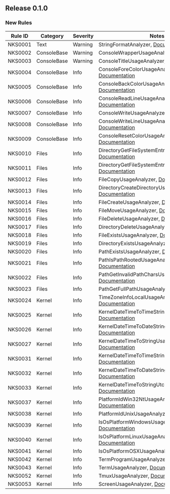## Release 0.1.0

### New Rules

Rule ID | Category | Severity | Notes
--------|----------|----------|-------
NKS0001 | Text | Warning | StringFormatAnalyzer, [Documentation](https://aptivi.gitbook.io/nitrocid-ks-manual/advanced-and-power-users/kernel-modifications/analyzer-diagnostics/text-nks0001)
NKS0002 | ConsoleBase | Warning | ConsoleWrapperUsageAnalyzer, [Documentation](https://aptivi.gitbook.io/nitrocid-ks-manual/advanced-and-power-users/kernel-modifications/analyzer-diagnostics/consolebase-nks0002)
NKS0003 | ConsoleBase | Warning | ConsoleTitleUsageAnalyzer, [Documentation](https://aptivi.gitbook.io/nitrocid-ks-manual/advanced-and-power-users/kernel-modifications/analyzer-diagnostics/consolebase-nks0003)
NKS0004 | ConsoleBase | Info | ConsoleForeColorUsageAnalyzer, [Documentation](https://aptivi.gitbook.io/nitrocid-ks-manual/advanced-and-power-users/kernel-modifications/analyzer-diagnostics/consolebase-nks0004)
NKS0005 | ConsoleBase | Info | ConsoleBackColorUsageAnalyzer, [Documentation](https://aptivi.gitbook.io/nitrocid-ks-manual/advanced-and-power-users/kernel-modifications/analyzer-diagnostics/consolebase-nks0005)
NKS0006 | ConsoleBase | Info | ConsoleReadLineUsageAnalyzer, [Documentation](https://aptivi.gitbook.io/nitrocid-ks-manual/advanced-and-power-users/kernel-modifications/analyzer-diagnostics/consolebase-nks0006)
NKS0007 | ConsoleBase | Info | ConsoleWriteUsageAnalyzer, [Documentation](https://aptivi.gitbook.io/nitrocid-ks-manual/advanced-and-power-users/kernel-modifications/analyzer-diagnostics/consolebase-nks0007)
NKS0008 | ConsoleBase | Info | ConsoleWriteLineUsageAnalyzer, [Documentation](https://aptivi.gitbook.io/nitrocid-ks-manual/advanced-and-power-users/kernel-modifications/analyzer-diagnostics/consolebase-nks0008)
NKS0009 | ConsoleBase | Info | ConsoleResetColorUsageAnalyzer, [Documentation](https://aptivi.gitbook.io/nitrocid-ks-manual/advanced-and-power-users/kernel-modifications/analyzer-diagnostics/consolebase-nks0009)
NKS0010 | Files | Info | DirectoryGetFileSystemEntriesUsageAnalyzer, [Documentation](https://aptivi.gitbook.io/nitrocid-ks-manual/advanced-and-power-users/kernel-modifications/analyzer-diagnostics/files-nks0010)
NKS0011 | Files | Info | DirectoryGetFileSystemEntriesAltUsageAnalyzer, [Documentation](https://aptivi.gitbook.io/nitrocid-ks-manual/advanced-and-power-users/kernel-modifications/analyzer-diagnostics/files-nks0011)
NKS0012 | Files | Info | FileCopyUsageAnalyzer, [Documentation](https://aptivi.gitbook.io/nitrocid-ks-manual/advanced-and-power-users/kernel-modifications/analyzer-diagnostics/files-nks0012)
NKS0013 | Files | Info | DirectoryCreateDirectoryUsageAnalyzer, [Documentation](https://aptivi.gitbook.io/nitrocid-ks-manual/advanced-and-power-users/kernel-modifications/analyzer-diagnostics/files-nks0013)
NKS0014 | Files | Info | FileCreateUsageAnalyzer, [Documentation](https://aptivi.gitbook.io/nitrocid-ks-manual/advanced-and-power-users/kernel-modifications/analyzer-diagnostics/files-nks0014)
NKS0015 | Files | Info | FileMoveUsageAnalyzer, [Documentation](https://aptivi.gitbook.io/nitrocid-ks-manual/advanced-and-power-users/kernel-modifications/analyzer-diagnostics/files-nks0015)
NKS0016 | Files | Info | FileDeleteUsageAnalyzer, [Documentation](https://aptivi.gitbook.io/nitrocid-ks-manual/advanced-and-power-users/kernel-modifications/analyzer-diagnostics/files-nks0016)
NKS0017 | Files | Info | DirectoryDeleteUsageAnalyzer, [Documentation](https://aptivi.gitbook.io/nitrocid-ks-manual/advanced-and-power-users/kernel-modifications/analyzer-diagnostics/files-nks0017)
NKS0018 | Files | Info | FileExistsUsageAnalyzer, [Documentation](https://aptivi.gitbook.io/nitrocid-ks-manual/advanced-and-power-users/kernel-modifications/analyzer-diagnostics/files-nks0018)
NKS0019 | Files | Info | DirectoryExistsUsageAnalyzer, [Documentation](https://aptivi.gitbook.io/nitrocid-ks-manual/advanced-and-power-users/kernel-modifications/analyzer-diagnostics/files-nks0019)
NKS0020 | Files | Info | PathExistsUsageAnalyzer, [Documentation](https://aptivi.gitbook.io/nitrocid-ks-manual/advanced-and-power-users/kernel-modifications/analyzer-diagnostics/files-nks0020)
NKS0021 | Files | Info | PathIsPathRootedUsageAnalyzer, [Documentation](https://aptivi.gitbook.io/nitrocid-ks-manual/advanced-and-power-users/kernel-modifications/analyzer-diagnostics/files-nks0021)
NKS0022 | Files | Info | PathGetInvalidPathCharsUsageAnalyzer, [Documentation](https://aptivi.gitbook.io/nitrocid-ks-manual/advanced-and-power-users/kernel-modifications/analyzer-diagnostics/files-nks0022)
NKS0023 | Files | Info | PathGetFullPathUsageAnalyzer, [Documentation](https://aptivi.gitbook.io/nitrocid-ks-manual/advanced-and-power-users/kernel-modifications/analyzer-diagnostics/files-nks0023)
NKS0024 | Kernel | Info | TimeZoneInfoLocalUsageAnalyzer, [Documentation](https://aptivi.gitbook.io/nitrocid-ks-manual/advanced-and-power-users/kernel-modifications/analyzer-diagnostics/kernel-nks0024)
NKS0025 | Kernel | Info | KernelDateTimeToTimeStringUsageAnalyzer, [Documentation](https://aptivi.gitbook.io/nitrocid-ks-manual/advanced-and-power-users/kernel-modifications/analyzer-diagnostics/kernel-nks0025)
NKS0026 | Kernel | Info | KernelDateTimeToDateStringUsageAnalyzer, [Documentation](https://aptivi.gitbook.io/nitrocid-ks-manual/advanced-and-power-users/kernel-modifications/analyzer-diagnostics/kernel-nks0026)
NKS0027 | Kernel | Info | KernelDateTimeToStringUsageAnalyzer, [Documentation](https://aptivi.gitbook.io/nitrocid-ks-manual/advanced-and-power-users/kernel-modifications/analyzer-diagnostics/kernel-nks0027)
NKS0031 | Kernel | Info | KernelDateTimeToTimeStringUtcUsageAnalyzer, [Documentation](https://aptivi.gitbook.io/nitrocid-ks-manual/advanced-and-power-users/kernel-modifications/analyzer-diagnostics/kernel-nks0031)
NKS0032 | Kernel | Info | KernelDateTimeToDateStringUtcUsageAnalyzer, [Documentation](https://aptivi.gitbook.io/nitrocid-ks-manual/advanced-and-power-users/kernel-modifications/analyzer-diagnostics/kernel-nks0032)
NKS0033 | Kernel | Info | KernelDateTimeToStringUtcUsageAnalyzer, [Documentation](https://aptivi.gitbook.io/nitrocid-ks-manual/advanced-and-power-users/kernel-modifications/analyzer-diagnostics/kernel-nks0033)
NKS0037 | Kernel | Info | PlatformIdWin32NtUsageAnalyzer, [Documentation](https://aptivi.gitbook.io/nitrocid-ks-manual/advanced-and-power-users/kernel-modifications/analyzer-diagnostics/kernel-nks0037)
NKS0038 | Kernel | Info | PlatformIdUnixUsageAnalyzer, [Documentation](https://aptivi.gitbook.io/nitrocid-ks-manual/advanced-and-power-users/kernel-modifications/analyzer-diagnostics/kernel-nks0038)
NKS0039 | Kernel | Info | IsOsPlatformWindowsUsageAnalyzer, [Documentation](https://aptivi.gitbook.io/nitrocid-ks-manual/advanced-and-power-users/kernel-modifications/analyzer-diagnostics/kernel-nks0039)
NKS0040 | Kernel | Info | IsOsPlatformLinuxUsageAnalyzer, [Documentation](https://aptivi.gitbook.io/nitrocid-ks-manual/advanced-and-power-users/kernel-modifications/analyzer-diagnostics/kernel-nks0040)
NKS0041 | Kernel | Info | IsOsPlatformOSXUsageAnalyzer, [Documentation](https://aptivi.gitbook.io/nitrocid-ks-manual/advanced-and-power-users/kernel-modifications/analyzer-diagnostics/kernel-nks0041)
NKS0042 | Kernel | Info | TermProgramUsageAnalyzer, [Documentation](https://aptivi.gitbook.io/nitrocid-ks-manual/advanced-and-power-users/kernel-modifications/analyzer-diagnostics/kernel-nks0042)
NKS0043 | Kernel | Info | TermUsageAnalyzer, [Documentation](https://aptivi.gitbook.io/nitrocid-ks-manual/advanced-and-power-users/kernel-modifications/analyzer-diagnostics/kernel-nks0043)
NKS0052 | Kernel | Info | TmuxUsageAnalyzer, [Documentation](https://aptivi.gitbook.io/nitrocid-ks-manual/advanced-and-power-users/kernel-modifications/analyzer-diagnostics/kernel-nks0052)
NKS0053 | Kernel | Info | ScreenUsageAnalyzer, [Documentation](https://aptivi.gitbook.io/nitrocid-ks-manual/advanced-and-power-users/kernel-modifications/analyzer-diagnostics/kernel-nks0053)
